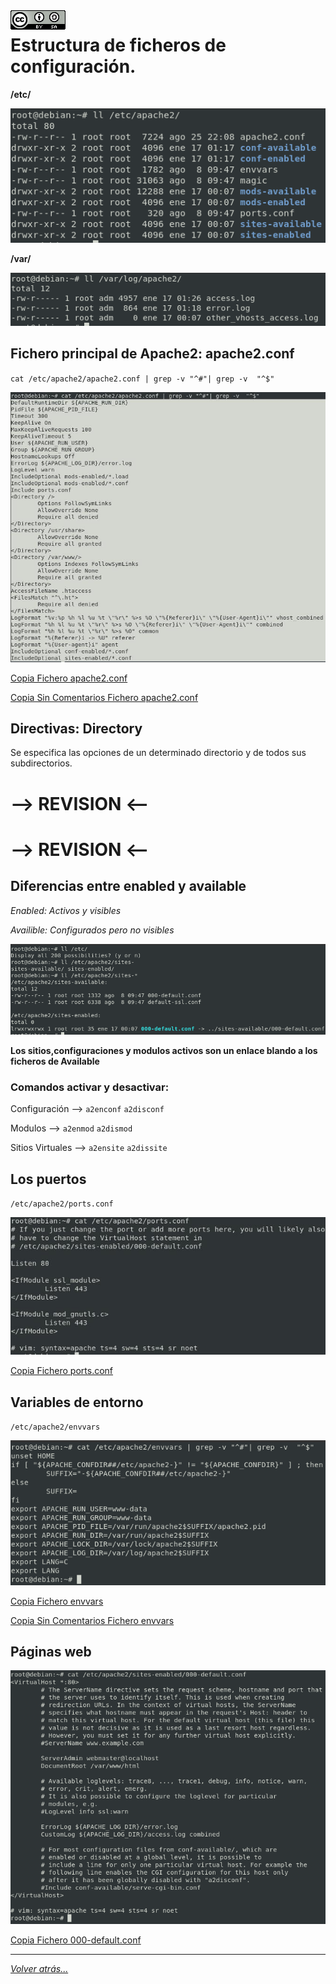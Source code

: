 <img src="./imagenes/MI-LICENCIA88x31.png" style="float: left; margin-right: 10px;" />

# Estructura de ficheros de configuración.

**/etc/**

![FicherosApache](/imagenes/apache2/ficherosConfiguracion.png)

**/var/**

![FicherosApache](/imagenes/apache2/ficherosEnVarLogs.png)

## Fichero principal de Apache2: apache2.conf

``cat /etc/apache2/apache2.conf | grep -v "^#"| grep -v  "^$"``

![FicherosApache](/imagenes/apache2/apache2_conf.jpg)

[Copia Fichero apache2.conf](/apache2/EstructuraFicherosConfiguracion/apache2.conf)

[Copia Sin Comentarios Fichero apache2.conf](/apache2/EstructuraFicherosConfiguracion/apache2.conf.SINCOMENTARIOS)

## Directivas: Directory
Se especifica las opciones de un determinado directorio y de todos sus subdirectorios.
# --> REVISION <--
# --> REVISION <--

## Diferencias entre enabled y available

*Enabled: Activos y visibles*

*Availible: Configurados pero no visibles*

![FicherosApache](/imagenes/apache2/EnableAvailable.png)

**Los sitios,configuraciones y modulos activos son un enlace blando a los ficheros de Available**

### Comandos activar y desactivar:

Configuración --> ``a2enconf`` ``a2disconf``

Modulos --> ``a2enmod`` ``a2dismod``

Sitios Virtuales --> ``a2ensite`` ``a2dissite``

## Los puertos

``/etc/apache2/ports.conf``

![FicherosApache](/imagenes/apache2/ports_conf.jpg)

[Copia Fichero ports.conf](/apache2/EstructuraFicherosConfiguracion/ports.conf)

## Variables de entorno

``/etc/apache2/envvars``

![FicherosApache](/imagenes/apache2/ficheroenvvars.jpg)

[Copia Fichero envvars](/apache2/EstructuraFicherosConfiguracion/envvars)

[Copia Sin Comentarios Fichero envvars](/apache2/EstructuraFicherosConfiguracion/envvars.SINCOMENTARIOS)
## Páginas web

![FicherosApache](/imagenes/apache2/sitiosVirtuales.png)

[Copia Fichero 000-default.conf](/apache2/EstructuraFicherosConfiguracion/000-default.conf)

_________________________________________________
*[Volver atrás...](../../README.md)*